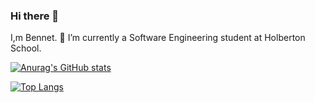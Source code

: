 ### Hi there 👋
I,m Bennet.
 🌱 I’m currently a Software Engineering student at Holberton School.
  
<!--
**Bennet-Ukoh/Bennet-Ukoh** is a ✨ _special_ ✨ repository because its `README.md` (this file) appears on your GitHub profile.

Here are some ideas to get you started:

- 🔭 I’m currently working on ...
- 🌱 I’m currently learning ...
- 👯 I’m looking to collaborate on ...
- 🤔 I’m looking for help with ...
- 💬 Ask me about ...
- 📫 How to reach me: ...
- 😄 Pronouns: ...
- ⚡ Fun fact: ..
-->
[![Anurag's GitHub stats](https://github-readme-stats.vercel.app/api?username=Bennet-Ukoh&show_icons=true&theme=radical&hide=stars,issues)](https://github.com/anuraghazra/github-readme-stats)

[![Top Langs](https://github-readme-stats.vercel.app/api/top-langs/?username=Bennet-Ukoh)](https://github.com/anuraghazra/github-readme-stats)
